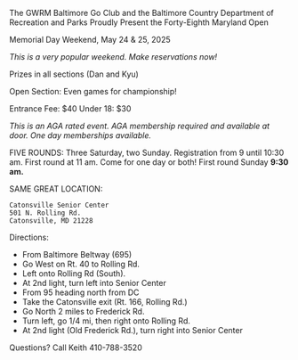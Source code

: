 The GWRM Baltimore Go Club and the Baltimore Country
Department of Recreation and Parks Proudly Present the
Forty-Eighth Maryland Open

Memorial Day Weekend, May 24 & 25, 2025

_This is a very popular weekend. Make reservations now!_

Prizes in all sections (Dan and Kyu)

Open Section: Even games for championship!

Entrance Fee: $40
Under 18: $30

*This is an AGA rated event. AGA membership required and available at door. One day memberships available.*

FIVE ROUNDS: Three Saturday, two Sunday.
Registration from 9 until 10:30 am. First round at 11 am.
Come for one day or both! First round Sunday **9:30 am.**

SAME GREAT LOCATION:

    Catonsville Senior Center
    501 N. Rolling Rd.
    Catonsville, MD 21228

Directions:

* From Baltimore Beltway (695)
* Go West on Rt. 40 to Rolling Rd.
* Left onto Rolling Rd (South).
* At 2nd light, turn left into Senior Center
* From 95 heading north from DC
* Take the Catonsville exit (Rt. 166, Rolling Rd.)
* Go North 2 miles to Frederick Rd.
* Turn left, go 1/4 mi, then right onto Rolling Rd.
* At 2nd light (Old Frederick Rd.), turn right into Senior Center

Questions?
Call Keith 410-788-3520
